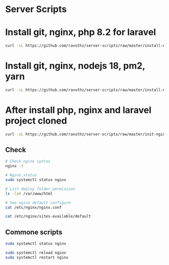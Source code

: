 # Server Scripts

# Install git, nginx, php 8.2 for laravel
```bash
curl -sL https://github.com/ravuthz/server-scripts/raw/master/install-nginx-php-8.2.sh | sudo -E bash -
```

# Install git, nginx, nodejs 18, pm2, yarn
```bash
curl -sL https://github.com/ravuthz/server-scripts/raw/master/install-nginx-node-18.sh | sudo -E bash -
```


# After install php, nginx and laravel project cloned
```bash
curl -sL https://github.com/ravuthz/server-scripts/raw/master/init-nginx-for-laravel.sh | sudo -E bash -
```

## Check
```bash
# Check nginx syntax
nginx -t

# Nginx status
sudo systemctl status nginx

# List deploy folder permission
ls -lah /var/www/html

# See nginx default configure
cat /etc/nginx/nginx.conf

cat /etc/nginx/sites-available/default

```

## Commone scripts
```bash
sudo systemctl status nginx

sudo systemctl reload nginx
sudo systemctl restart nginx

```
